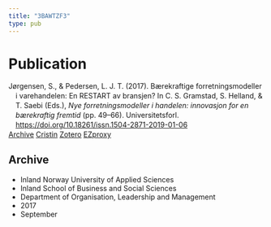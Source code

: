 ```yaml
---
title: "3BAWTZF3"
type: pub
---
```

<h1>Publication</h1>
<article id="csl-bib-container-3BAWTZF3" class="csl-bib-container">
  <div class="csl-bib-body" style="line-height: 1.35; padding-left: 1em; text-indent:-1em;">
  <div class="csl-entry">J&#xF8;rgensen, S., &amp; Pedersen, L. J. T. (2017). B&#xE6;rekraftige forretningsmodeller i varehandelen: En RESTART av bransjen? In C. S. Gramstad, S. Helland, &amp; T. Saebi (Eds.), <i>Nye forretningsmodeller i handelen: innovasjon for en b&#xE6;rekraftig fremtid</i> (pp. 49&#x2013;66). Universitetsforl. <a href="https://doi.org/10.18261/issn.1504-2871-2019-01-06">https://doi.org/10.18261/issn.1504-2871-2019-01-06</a></div>
</div>
  <div class="csl-bib-buttons">
    <a href="#taxonomy-article-3BAWTZF3" class="csl-bib-button">Archive</a>
    <a href alt="Cristin URL" class="csl-bib-button">Cristin</a>
    <a href alt="Zotero URL" class="csl-bib-button">Zotero</a>
    <a href="http://ezproxy.inn.no/login?url=https://doi.org/10.18261/issn.1504-2871-2019-01-06" class="csl-bib-button">EZproxy</a>
  </div>
  <div id="csl-bib-meta-container-3BAWTZF3"></div>
</article>
<div id="csl-bib-meta-3BAWTZF3" class="csl-bib-meta">
  <article id="taxonomy-article-3BAWTZF3" class="taxonomy-article">
    <h1>Archive</h1>
    <ul>
      <li>Inland Norway University of Applied Sciences</li>
      <li>Inland School of Business and Social Sciences</li>
      <li>Department of Organisation, Leadership and Management</li>
      <li>2017</li>
      <li>September</li>
    </ul>
  </article>
</div>
